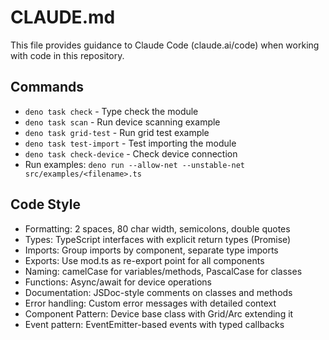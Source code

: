 # CLAUDE.md

This file provides guidance to Claude Code (claude.ai/code) when working with code in this repository.

## Commands
- `deno task check` - Type check the module
- `deno task scan` - Run device scanning example
- `deno task grid-test` - Run grid test example
- `deno task test-import` - Test importing the module
- `deno task check-device` - Check device connection
- Run examples: `deno run --allow-net --unstable-net src/examples/<filename>.ts`

## Code Style
- Formatting: 2 spaces, 80 char width, semicolons, double quotes
- Types: TypeScript interfaces with explicit return types (Promise<void>)
- Imports: Group imports by component, separate type imports
- Exports: Use mod.ts as re-export point for all components
- Naming: camelCase for variables/methods, PascalCase for classes
- Functions: Async/await for device operations
- Documentation: JSDoc-style comments on classes and methods
- Error handling: Custom error messages with detailed context
- Component Pattern: Device base class with Grid/Arc extending it
- Event pattern: EventEmitter-based events with typed callbacks